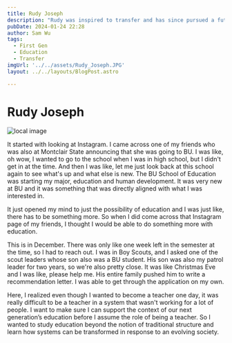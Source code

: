 ```yaml
---
title: Rudy Joseph
description: "Rudy was inspired to transfer and has since pursued a future in education."
pubDate: 2024-01-24 22:28
author: Sam Wu
tags:
  - First Gen
  - Education
  - Transfer
imgUrl: '../../assets/Rudy_Joseph.JPG'
layout: ../../layouts/BlogPost.astro

---
```

# Rudy Joseph

![local image](../../assets/Rudy_Joseph.JPG)

It started with looking at Instagram. I came across one of my friends who was also at Montclair State announcing that she was going to BU. I was like, oh wow, I wanted to go to the school when I was in high school, but I didn't get in at the time. And then I was like, let me just look back at this school again to see what's up and what else is new. The BU School of Education was starting my major, education and human development. It was very new at BU and it was something that was directly aligned with what I was interested in.

It just opened my mind to just the possibility of education and I was just like, there has to be something more. So when I did come across that Instagram page of my friends, I thought I would be able to do something more with education.

This is in December. There was only like one week left in the semester at the time, so I had to reach out. I was in Boy Scouts, and I asked one of the scout leaders whose son also was a BU student. His son was also my patrol leader for two years, so we're also pretty close. It was like Christmas Eve and I was like, please help me. His entire family pushed him to write a recommendation letter. I was able to get through the application on my own.

Here, I realized even though I wanted to become a teacher one day, it was really difficult to be a teacher in a system that wasn't working for a lot of people. I want to make sure I can support the context of our next generation’s education before I assume the role of being a teacher. So I wanted to study education beyond the notion of traditional structure and learn how systems can be transformed in response to an evolving society.








